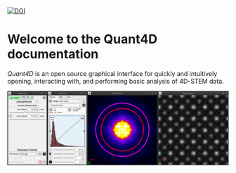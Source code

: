 [![DOI](https://zenodo.org/badge/289643259.svg)](https://doi.org/10.5281/zenodo.15493503)

# Welcome to the Quant4D documentation
*Quant4D* is an open source graphical interface for quickly and intuitively opening, interacting with, and performing basic analysis of 4D-STEM data.

![Screenshot of the Quant4D graphical user interface.](/docs/_static/screenshot.png)

